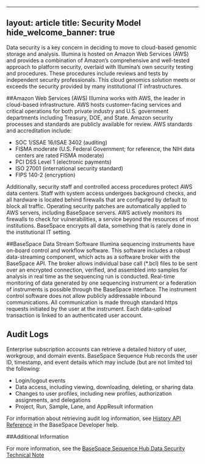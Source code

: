  ---
layout: article
title: Security Model
hide_welcome_banner: true
---

Data security is a key concern in deciding to move to cloud-based genomic storage and analysis. Illumina  is hosted on Amazon Web Services (AWS) and provides a combination of Amazon’s comprehensive and well-tested approach to platform security, overlaid with Illumina’s own security testing and procedures. These procedures include reviews and tests by independent security professionals. This cloud genomics solution meets or exceeds the security provided by many institutional IT infrastructures.

##Amazon Web Services (AWS)
Illumina works with AWS, the leader in cloud-based infrastructure. AWS hosts customer-facing services and critical operations for both private industry and U.S. government departments including Treasury, DOE, and State. Amazon security processes and standards are publicly available for review. AWS standards and accreditation include:

- SOC 1/SSAE 16/ISAE 3402 (auditing)
- FISMA moderate (U.S. Federal Government; for reference, the NIH data centers are rated FISMA moderate)
- PCI DSS Level 1 (electronic payments)
- ISO 27001 (international security standard)
- FIPS 140-2 (encryption)

Additionally, security staff and controlled access procedures protect AWS data centers. Staff with system access undergoes background checks, and all hardware is located behind firewalls that are configured by default to block all traffic. Operating security patches are automatically applied to AWS servers, including BaseSpace servers. AWS actively monitors its firewalls to check for vulnerabilities, a service beyond the resources of most institutions. BaseSpace encrypts all data, something that is rarely done in the institutional IT setting.

##BaseSpace Data Stream Software
Illumina sequencing instruments have on-board control and workflow software. This software includes a robust data-streaming component, which acts as a software broker with the BaseSpace API. The broker allows individual base call (*.bcl) files to be sent over an encrypted connection, verified, and assembled into samples for analysis in real time as the sequencing run is conducted. Real-time monitoring of data generated by one sequencing instrument or a federation of instruments is possible through the BaseSpace interface.
The instrument control software does not allow publicly addressable inbound communications. All communication is made through standard https requests initiated by the user at the instrument. Each data-upload transaction is linked to an authenticated user account.

## Audit Logs
Enterprise subscription accounts can retrieve a detailed history of user, workgroup, and domain events. BaseSpace Sequence Hub records the user ID, timestamp, and event details which may include (but are not limited to) the following:
 
- Login/logout events
- Data access, including viewing, downloading, deleting, or sharing data
- Changes to user profiles, including new profiles, authorization assignments, and delegations
- Project, Run, Sample, Lane, and AppResult information


For information about retrieving audit log information, see [History API Reference](https://developer.basespace.illumina.com/docs/content/documentation/rest-api/history-api-reference) in the BaseSpace Developer help. 

##Additional Information

For more information, see the [BaseSpace Sequence Hub Data Security Technical Note](http://www.illumina.com/content/dam/illumina-marketing/documents/products/whitepapers/basespace-sequence-hub-security-and-privacy-white-paper-970-2016-020.pdf)


 